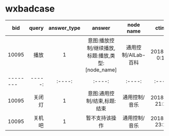 # wxbadcase

| bid        | query   |  answer_type  | answer | node name | ctime |
| --------   | -----:  | :----:  |:----:  |:----:   |:----:   |
|10095  |	播放	|  1	|  意图:播放控制/继续播放,标题:播放,类型:[node_name]	| 通用控制/AILab-百科	| 2018/5/8 0:11 |
| --------   | -----:  | :----:  |:----:  |:----:   |:----:   |
|10095	    |关闭灯	  |1	             |意图:通用控制/结束,标题:结束	| 通用控制/音乐 |	2018/5/7 21:12 |
| 10095	  |关机吧	| 1	|暂不支持该操作	| 通用控制/音乐	| 2018/5/7 23:12 |


